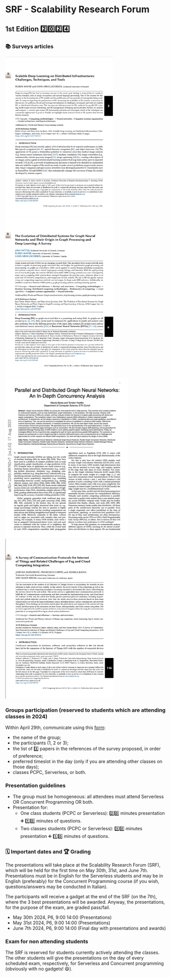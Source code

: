 # SRF - Scalability Research Forum

## 1st Edition 2️⃣0️⃣2️⃣4️⃣


### 📚 Surveys articles

<tr>
    <td><a href="https://github.com/spagnuolocarmine/programmazione-concorrente-parallela-cloud/raw/main/data/forum_materials/surveys/3363554.pdf"><img src="https://github.com/spagnuolocarmine/programmazione-concorrente-parallela-cloud/raw/main/data/forum_materials/surveys/3363554.png" height="500" border="0"></a>
</td>
    <td><a href="https://github.com/spagnuolocarmine/programmazione-concorrente-parallela-cloud/raw/main/data/forum_materials/surveys/3597428.pdf"><img src="https://github.com/spagnuolocarmine/programmazione-concorrente-parallela-cloud/raw/main/data/forum_materials/surveys/3597428.png" height="500" border="0"></a>
</td>
    <td><a href="https://github.com/spagnuolocarmine/programmazione-concorrente-parallela-cloud/raw/main/data/forum_materials/surveys/2205.09702.pdf"><img src="https://github.com/spagnuolocarmine/programmazione-concorrente-parallela-cloud/raw/main/data/forum_materials/surveys/2205.09702.png" height="500" border="0"></a>
</td>
    <td><a href="https://github.com/spagnuolocarmine/programmazione-concorrente-parallela-cloud/raw/main/data/forum_materials/surveys/3292674.pdf"><img src="https://github.com/spagnuolocarmine/programmazione-concorrente-parallela-cloud/raw/main/data/forum_materials/surveys/3292674.png" height="500" border="0"></a>
</td>
</tr>

### Groups participation (reserved to students which are attending classes in 2024)

Within April 29th, communicate using this [form](https://forms.gle/1XkgFwiUpEFkApp4A): 
- the name of the group; 
- the participants (1, 2 or 3);
- the list of 3️⃣ papers in the references of the survey proposed, in order of preference;
- preferred timeslot in the day (only if you are attending other classes on those days);
- classes PCPC, Serverless, or both.

### Presentation guidelines

- The group must be homogeneous: all attendees must attend Serverless OR Concurrent Programming OR both. 
- Presentation for:
  - One class students (PCPC or Serverless): 2️⃣0️⃣ minutes presentation ➕ 1️⃣0️⃣ minutes of questions.
  - Two classes students (PCPC or Serverless): 3️⃣0️⃣ minutes presentation ➕ 1️⃣0️⃣ minutes of questions.


### 🗓️ Important dates and 🏆 Grading

The presentations will take place at the Scalability Research Forum (SRF), which will be held for the first time on May 30th, 31st, and June 7th.
Presentations must be in English for the Serverless students and may be in English (preferably) for the Concurrent Programming course (if you wish, questions/answers may be conducted in Italian).  

The participants will receive a gadget at the end of the SRF (on the 7th), where the 3 best presentations will be awarded.  Anyway, the presentations, for the purpose of the exam, are graded pass/fail.


- May 30th 2024, P6, 9:00 14:00 (Presentations)
- May 31st 2024, P6, 9:00 14:00 (Presentations)
- June 7th 2024, P6, 9:00 14:00 (Final day with presentations and awards)


### Exam for non attending students

The SRF is reserved for students currently actively attending the classes. The other students will give the presentations on the day of every scheduled exam, respectively, for Serverless and Concurrent programming (obviously with no gadgets! 😄). 

<!--
![](https://images.squarespace-cdn.com/content/v1/56c8ea9db654f92cd6e53568/1465503420048-LIBRT5W79357E1RCUSXM/bestgifever.gif?format=2500w)
https://dl.acm.org/doi/pdf/10.1145/3363554
https://dl.acm.org/doi/pdf/10.1145/3597428
https://arxiv.org/pdf/2205.09702.pdf
-->